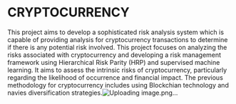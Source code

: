 # CRYPTOCURRENCY
This project aims to develop a sophisticated risk analysis system which is capable of providing analysis for cryptocurrency transactions to determine if there is any potential risk involved. This project focuses on analyzing the risks associated with cryptocurrency and developing a risk management framework using Hierarchical Risk Parity (HRP) and supervised machine learning. It aims to assess the intrinsic risks of cryptocurrency, particularly regarding the likelihood of occurrence and financial impact. The previous methodology for cryptocurrency includes using Blockchian technology and navies diversification strategies.![Uploading image.png…]()
